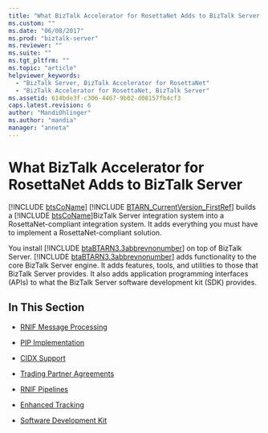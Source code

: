 ```yaml
---
title: "What BizTalk Accelerator for RosettaNet Adds to BizTalk Server | Microsoft Docs"
ms.custom: ""
ms.date: "06/08/2017"
ms.prod: "biztalk-server"
ms.reviewer: ""
ms.suite: ""
ms.tgt_pltfrm: ""
ms.topic: "article"
helpviewer_keywords: 
  - "BizTalk Server, BizTalk Accelerator for RosettaNet"
  - "BizTalk Accelerator for RosettaNet, BizTalk Server"
ms.assetid: 614bde3f-c306-4467-9b02-d08157fb4cf3
caps.latest.revision: 6
author: "MandiOhlinger"
ms.author: "mandia"
manager: "anneta"
---
```

# What BizTalk Accelerator for RosettaNet Adds to BizTalk Server
[!INCLUDE [btsCoName](../../includes/btsconame-md.md)] [!INCLUDE [BTARN_CurrentVersion_FirstRef](../../includes/btarn-currentversion-firstref-md.md)] builds a [!INCLUDE [btsCoName](../../includes/btsconame-md.md)]BizTalk Server integration system into a RosettaNet-compliant integration system. It adds everything you must have to implement a RosettaNet-compliant solution.  
  
 You install [!INCLUDE [btaBTARN3.3abbrevnonumber](../../includes/btabtarn3-3abbrevnonumber-md.md)] on top of BizTalk Server. [!INCLUDE [btaBTARN3.3abbrevnonumber](../../includes/btabtarn3-3abbrevnonumber-md.md)] adds functionality to the core BizTalk Server engine. It adds features, tools, and utilities to those that BizTalk Server provides. It also adds application programming interfaces (APIs) to what the BizTalk Server software development kit (SDK) provides.  
  
## In This Section  
  
-   [RNIF Message Processing](../../adapters-and-accelerators/accelerator-rosettanet/rnif-message-processing.md)  
  
-   [PIP Implementation](../../adapters-and-accelerators/accelerator-rosettanet/pip-implementation.md)  
  
-   [CIDX Support](../../adapters-and-accelerators/accelerator-rosettanet/cidx-support.md)  
  
-   [Trading Partner Agreements](../../adapters-and-accelerators/accelerator-rosettanet/trading-partner-agreements.md)  
  
-   [RNIF Pipelines](../../adapters-and-accelerators/accelerator-rosettanet/rnif-pipelines.md)  
  
-   [Enhanced Tracking](../../adapters-and-accelerators/accelerator-rosettanet/enhanced-tracking.md)  
  
-   [Software Development Kit](../../adapters-and-accelerators/accelerator-rosettanet/software-development-kit.md)